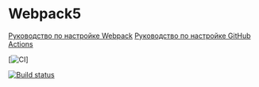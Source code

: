 # Webpack5

[Руководство по настройке Webpack](https://webpack.js.org/guides/)
[Руководство по настройке GitHub Actions](https://docs.github.com/en/actions/quickstart)

[![CI](https://github.com/pat_vit/Continuous-Deployment/actions/workflows/web.yml/badge.svg)]

[![Build status](https://ci.appveyor.com/api/projects/status/pfchna66xb4j2433?svg=true)](https://ci.appveyor.com/project/patvit/continuous-deployment)


